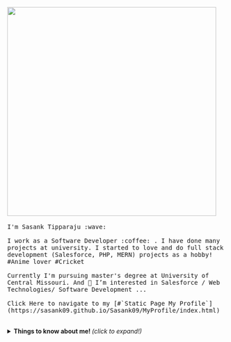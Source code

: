 <p align="left">
  <img src="https://media.giphy.com/media/lcM8hVXy87yN3aTjte/giphy-downsized-large.gif" width="480" height="480" class="giphy-embed"></img>
  <br><br>
  <samp>
    I'm Sasank Tipparaju :wave:
    <br><br>
    I work as a Software Developer :coffee: . I have done many projects at university. I started to love and do full stack development (Salesforce, PHP, MERN) projects as a hobby! #Anime lover #Cricket
    <br><br>
    Currently I'm pursuing master's degree at University of Central Missouri. And 👀 I’m interested in Salesforce / Web Technologies/ Software Development ...
    <br><br>
      Click Here to navigate to my [#`Static Page My Profile`](https://sasank09.github.io/Sasank09/MyProfile/index.html)
  </samp>
</p>

<br>

<details>
  <summary> <b> Things to know about me! </b> <i>(click to expand!)</i> </summary>
  
  <br>
---
###  - Follow me on
   <a href="https://www.linkedin.com/in/sasank-tipparaju-806408184/">
    <img src="https://github.com/MikeCodesDotNET/ColoredBadges/blob/master/png/social/linkedin.png" alt="example badge" style="vertical-align:top margin:6px 4px">
  </a>
  <a href="https://trailblazer.me/id/sasank09">
    <img src="" alt="Trailhead" style="vertical-align:top margin:6px 4px">
  </a>
    <a href="https://www.instagram.com/sasank_09/?hl=en">
    <img src="https://github.com/MikeCodesDotNET/ColoredBadges/blob/master/png/social/instagram.png" alt="example badge" style="vertical-align:top margin:6px 4px">
  </a>
  
  
  
  
### - Languages and Tools...
  - An enthusiastic traiblazer who explores and learn new features in Salesforce ecosystem
  - I'd also love to any open opportunities related to Javascript full stack development - React, Node, Next and any upcoming JS frameworks

<p align="center">

  <!-- For more icons please follow  https://github.com/MikeCodesDotNET/ColoredBadges -->
  <img src="https://github.com/Quadrified/Quadrified/blob/master/assets/svg/dev/languages/java.svg" alt="java" style="vertical-align:top; margin:4px">
  <img src="https://github.com/Quadrified/Quadrified/blob/master/assets/svg/dev/languages/js.svg" alt="js" style="vertical-align:top; margin:4px">
  <img src="https://github.com/Quadrified/Quadrified/blob/master/assets/svg/dev/services/dockerhub.svg" alt="docker" style="vertical-align:top; margin:4px">
  <img src="https://github.com/Quadrified/Quadrified/blob/master/assets/svg/dev/services/aws.svg" alt="aws" style="vertical-align:top; margin:4px">
  <img src="https://github.com/Quadrified/Quadrified/blob/master/assets/svg/dev/tools/jetbrains_intellij.svg" alt="intelij" style="vertical-align:top; margin:4px">

---

</p>

</details>




<!---
Sasank09/Sasank09 is a ✨ special ✨ repository because its `README.md` (this file) appears on your GitHub profile.
You can click the Preview link to take a look at your changes.
--->
